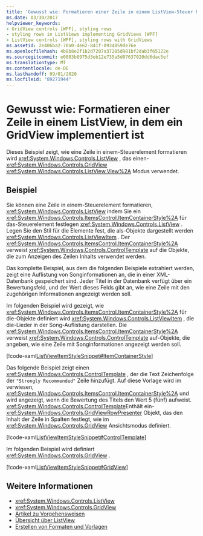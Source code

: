 ```yaml
---
title: 'Gewusst wie: Formatieren einer Zeile in einem ListView-Steuer Punkt, der eine GridView verwendet'
ms.date: 03/30/2017
helpviewer_keywords:
- GridView controls [WPF], styling rows
- styling rows in ListViews implementing GridViews [WPF]
- ListView controls [WPF], styling rows with GridViews
ms.assetid: 2e406ba2-70a0-4e62-841f-0934859de76e
ms.openlocfilehash: 4b8b8e2f1b2d7207a37205d981bf2dab3f65122e
ms.sourcegitcommit: e0803b8975d3eb12e735a5d07637020dd6dac5ef
ms.translationtype: MT
ms.contentlocale: de-DE
ms.lasthandoff: 09/01/2020
ms.locfileid: "89271944"
---
```

# <a name="how-to-style-a-row-in-a-listview-that-implements-a-gridview"></a>Gewusst wie: Formatieren einer Zeile in einem ListView, in dem ein GridView implementiert ist
Dieses Beispiel zeigt, wie eine Zeile in einem-Steuerelement formatieren wird <xref:System.Windows.Controls.ListView> , das einen- <xref:System.Windows.Controls.GridView> <xref:System.Windows.Controls.ListView.View%2A> Modus verwendet.  
  
## <a name="example"></a>Beispiel  
 Sie können eine Zeile in einem-Steuerelement formatieren, <xref:System.Windows.Controls.ListView> indem Sie ein <xref:System.Windows.Controls.ItemsControl.ItemContainerStyle%2A> für das-Steuerelement festlegen <xref:System.Windows.Controls.ListView> . Legen Sie den Stil für die Elemente fest, die als-Objekte dargestellt werden <xref:System.Windows.Controls.ListViewItem> . Der <xref:System.Windows.Controls.ItemsControl.ItemContainerStyle%2A> verweist <xref:System.Windows.Controls.ControlTemplate> auf die Objekte, die zum Anzeigen des Zeilen Inhalts verwendet werden.  
  
 Das komplette Beispiel, aus dem die folgenden Beispiele extrahiert werden, zeigt eine Auflistung von Songinformationen an, die in einer XML-Datenbank gespeichert sind. Jeder Titel in der Datenbank verfügt über ein Bewertungsfeld, und der Wert dieses Felds gibt an, wie eine Zeile mit den zugehörigen Informationen angezeigt werden soll.  
  
 Im folgenden Beispiel wird gezeigt, wie <xref:System.Windows.Controls.ItemsControl.ItemContainerStyle%2A> für die-Objekte definiert wird <xref:System.Windows.Controls.ListViewItem> , die die-Lieder in der Song-Auflistung darstellen. Die <xref:System.Windows.Controls.ItemsControl.ItemContainerStyle%2A> verweist <xref:System.Windows.Controls.ControlTemplate> auf-Objekte, die angeben, wie eine Zeile mit Songinformationen angezeigt werden soll.  
  
 [!code-xaml[ListViewItemStyleSnippet#ItemContainerStyle](~/samples/snippets/csharp/VS_Snippets_Wpf/ListViewItemStyleSnippet/CS/Window1.xaml#itemcontainerstyle)]  
  
 Das folgende Beispiel zeigt einen <xref:System.Windows.Controls.ControlTemplate> , der die Text Zeichenfolge der `"Strongly Recommended"` Zeile hinzufügt. Auf diese Vorlage wird im verwiesen, <xref:System.Windows.Controls.ItemsControl.ItemContainerStyle%2A> und wird angezeigt, wenn die Bewertung des Titels den Wert 5 (fünf) aufweist. <xref:System.Windows.Controls.ControlTemplate>Enthält ein- <xref:System.Windows.Controls.GridViewRowPresenter> Objekt, das den Inhalt der Zeile in Spalten festlegt, wie im <xref:System.Windows.Controls.GridView> Ansichtsmodus definiert.  
  
 [!code-xaml[ListViewItemStyleSnippet#ControlTemplate](~/samples/snippets/csharp/VS_Snippets_Wpf/ListViewItemStyleSnippet/CS/Window1.xaml#controltemplate)]  
  
 Im folgenden Beispiel wird definiert <xref:System.Windows.Controls.GridView> .  
  
 [!code-xaml[ListViewItemStyleSnippet#GridView](~/samples/snippets/csharp/VS_Snippets_Wpf/ListViewItemStyleSnippet/CS/Window1.xaml#gridview)]  
  
## <a name="see-also"></a>Weitere Informationen

- <xref:System.Windows.Controls.ListView>
- <xref:System.Windows.Controls.GridView>
- [Artikel zu Vorgehensweisen](listview-how-to-topics.md)
- [Übersicht über ListView](listview-overview.md)
- [Erstellen von Formaten und Vorlagen](../../../desktop-wpf/fundamentals/styles-templates-overview.md)
